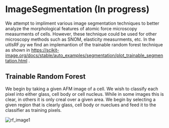 # ImageSegmentation (In progress)

We attempt to impliment various image segmentation techniques to better analyze the morphological features of atomic force microscopy measurments of cells. However, these technique could be used for other microscopy methods such as SNOM, elasticity measurments, etc. In the uitlsRF.py we find an implemantion of  the trainable random forest technique as shown in https://scikit-image.org/docs/stable/auto_examples/segmentation/plot_trainable_segmentation.html .

## Trainable Random Forest
 We begin by taking a given AFM image of a cell. We wish to classify each pixel into either glass, cell body or cell nucleus. While in some images this is clear, in others it is only creal over a given area. We begin by selecting a given region that is clearly glass, cell body or nueclues and feed it to the classifier as training pixels.

![rf_image1](https://github.com/dbecerril/ImageSegmentation/assets/22774966/59555872-8c88-4df0-8323-a80227937512)
